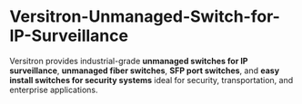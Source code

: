# Versitron-Unmanaged-Switch-for-IP-Surveillance
Versitron provides industrial-grade **unmanaged switches for IP surveillance**, **unmanaged fiber switches**, **SFP port switches**, and **easy install switches for security systems**  ideal for security, transportation, and enterprise applications.
